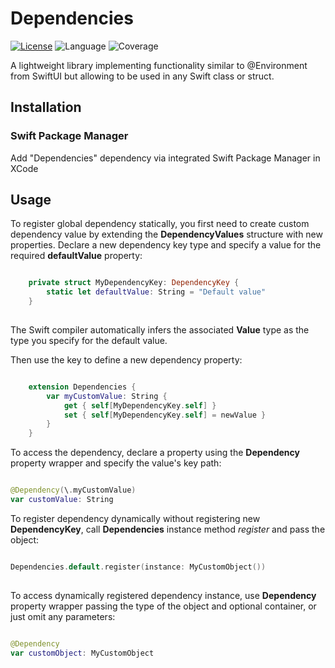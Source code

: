 # Dependencies

[![License](https://img.shields.io/badge/license-MIT-ff69b4.svg)](https://github.com/kzlekk/Dependencies/raw/master/LICENSE)
![Language](https://img.shields.io/badge/swift-5.0-orange.svg)
![Coverage](https://img.shields.io/badge/coverage-93%25-yellowgreen)

A lightweight library implementing functionality similar to @Environment from SwiftUI but allowing to be used in any Swift class or struct.

## Installation

### Swift Package Manager

Add "Dependencies" dependency via integrated Swift Package Manager in XCode

## Usage

To register global dependency statically, you first need to create custom dependency value by extending the **DependencyValues** structure with new properties. Declare a new dependency key type and specify a value for the required **defaultValue** property:

```swift

    private struct MyDependencyKey: DependencyKey {
        static let defaultValue: String = "Default value"
    }
    
```

The Swift compiler automatically infers the associated **Value** type as the type you specify for the default value. 

Then use the key to define a new dependency property:

```swift

    extension Dependencies {
        var myCustomValue: String {
            get { self[MyDependencyKey.self] }
            set { self[MyDependencyKey.self] = newValue }
        }
    }

```

To access the dependency, declare a property using the **Dependency** property wrapper and specify the value's key path:

```swift

@Dependency(\.myCustomValue) 
var customValue: String

```

To register dependency dynamically without registering new **DependencyKey**, call **Dependencies** instance method *register* and pass the object:

```swift

Dependencies.default.register(instance: MyCustomObject())
    
```

To access dynamically registered dependency instance, use **Dependency** property wrapper passing the type of the object and optional container, or just omit any parameters:

```swift

@Dependency 
var customObject: MyCustomObject
    
```
